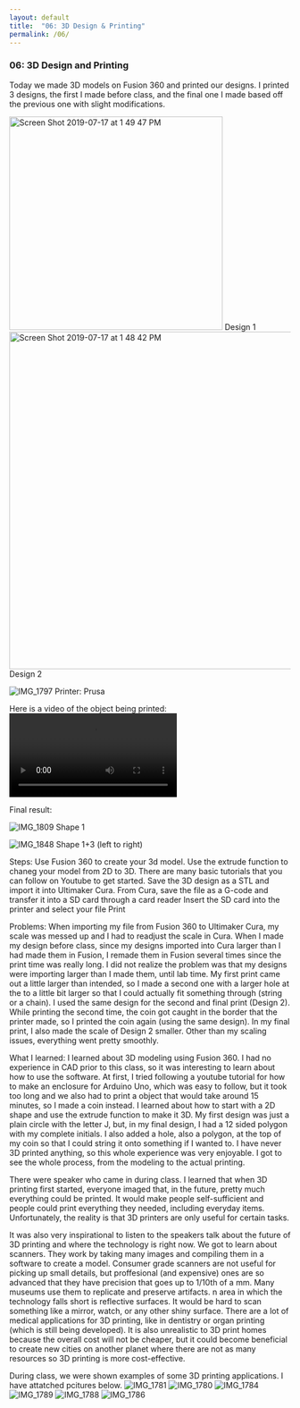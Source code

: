 ```yaml
---
layout: default
title:  "06: 3D Design & Printing"
permalink: /06/
---
```


### 06: 3D Design and Printing

Today we made 3D models on Fusion 360 and printed our designs. I printed 3 designs, the first I made before class, and the final one I made based off the previous one with slight modifications.

<img width="382" alt="Screen Shot 2019-07-17 at 1 49 47 PM" src="https://user-images.githubusercontent.com/52216217/61398323-c4feb400-a899-11e9-9e35-5c8d7c057b64.png">
Design 1


<img width="604" alt="Screen Shot 2019-07-17 at 1 48 42 PM" src="https://user-images.githubusercontent.com/52216217/61398270-a39dc800-a899-11e9-8e7e-9307f8937c38.png">
Design 2

![IMG_1797](https://user-images.githubusercontent.com/52216217/61398055-35590580-a899-11e9-95c5-258fe34f61df.jpg)
Printer: Prusa


Here is a video of the object being printed:
<video width="" controls="">
		<source src="IMG_1815.TRIM 2_2.mp4" type="video/mp4">
	</video>


Final result:

![IMG_1809](https://user-images.githubusercontent.com/52216217/61398099-4c97f300-a899-11e9-8b6e-de1c8f92121d.jpg)
Shape 1

![IMG_1848](https://user-images.githubusercontent.com/52216217/61398141-60dbf000-a899-11e9-820a-b60c8bbbd2af.jpg)
Shape 1+3 (left to right)



Steps:
Use Fusion 360 to create your 3d model. Use the extrude function to chaneg your model from 2D to 3D. There are many basic tutorials that you can follow on Youtube to get started.
Save the 3D design as a STL and import it into Ultimaker Cura.
From Cura, save the file as a G-code and transfer it into a SD card through a card reader
Insert the SD card into the printer and select your file
Print


Problems:
When importing my file from Fusion 360 to Ultimaker Cura, my scale was messed up and I had to readjust the scale in Cura. When I made my design before class, since my designs imported into Cura larger than I had made them in Fusion, I remade them in Fusion several times since the print time was really long. I did not realize the problem was that my designs were importing larger than I made them, until lab time. My first print came out a little larger than intended, so I made a second one with a larger hole at the to a little bit larger so that I could actually fit something through (string or a chain). I used the same design for the second and final print (Design 2). While printing the second time, the coin got caught in the border that the printer made, so I printed the coin again (using the same design). In my final print, I also made the scale of Design 2 smaller. Other than my scaling issues, everything went pretty smoothly.


What I learned:
I learned about 3D modeling using Fusion 360. I had no experience in CAD prior to this class, so it was interesting to learn about how to use the software. At first, I tried following a youtube tutorial for how to make an enclosure for Arduino Uno, which was easy to follow, but it took too long and we also had to print a object that would take around 15 minutes, so I made a coin instead. I learned about how to start with a 2D shape and use the extrude function to make it 3D. My first design was just a plain circle with the letter J, but, in my final design, I had a 12 sided polygon with my complete initials. I also added a hole, also a polygon, at the top of my coin so that I could string it onto something if I wanted to. I have never 3D printed anything, so this whole experience was very enjoyable. I got to see the whole process, from the modeling to the actual printing. 

There were speaker who came in during class. I learned that when 3D printing first started, everyone imaged that, in the future, pretty much everything could be printed. It would make people self-sufficient and people could print everything they needed, including everyday items. Unfortunately, the reality is that 3D printers are only useful for certain tasks.

It was also very inspirational to listen to the speakers talk about the future of 3D printing and where the technology is right now. We got to learn about scanners. They work by taking many images and compiling them in a software to create a model. Consumer grade scanners are not useful for picking up small details, but proffesional (and expensive) ones are so advanced that they have precision that goes up to 1/10th of a mm. Many museums use them to replicate and preserve artifacts. n area in which the technology falls short is reflective surfaces. It would be hard to scan something like a mirror, watch, or any other shiny surface.
There are a lot of medical applications for 3D printing, like in dentistry or organ printing (which is still being developed). It is also unrealistic to 3D print homes because the overall cost will not be cheaper, but it could become beneficial to create new cities on another planet where there are not as many resources so 3D printing is more cost-effective.

During class, we were shown examples of some 3D printing applications. I have attatched pcitures below. 
![IMG_1781](https://user-images.githubusercontent.com/52216217/62014951-46492700-b175-11e9-8b2b-ccb46afbd185.jpg)
![IMG_1780](https://user-images.githubusercontent.com/52216217/62014952-477a5400-b175-11e9-9feb-2c88fbcf7b1d.jpg)
![IMG_1784](https://user-images.githubusercontent.com/52216217/62014953-4ba67180-b175-11e9-991b-2313a06cf567.jpg)
![IMG_1789](https://user-images.githubusercontent.com/52216217/62014960-64af2280-b175-11e9-99bd-83dc14b0536b.jpg)
![IMG_1788](https://user-images.githubusercontent.com/52216217/62014961-65e04f80-b175-11e9-84e5-02d942030961.jpg)
![IMG_1786](https://user-images.githubusercontent.com/52216217/62014962-67aa1300-b175-11e9-9a16-7f96d900732e.jpg)
